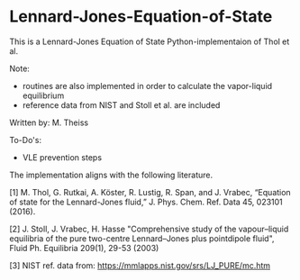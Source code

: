 # Lennard-Jones-Equation-of-State

This is a Lennard-Jones Equation of State Python-implementaion of Thol et al.

Note: 
  - routines are also implemented in order to calculate the vapor-liquid equilibrium 
  - reference data from NIST and Stoll et al. are included 

Written by: M. Theiss 

To-Do's:
  - VLE prevention steps

The implementation aligns with the following literature. 

[1] M. Thol, G. Rutkai, A. Köster, R. Lustig, R. Span, and J. Vrabec, “Equation of state for the Lennard-Jones fluid,” J. Phys. Chem. Ref. Data 45, 023101 (2016).

[2] J. Stoll, J. Vrabec, H. Hasse "Comprehensive study of the vapour–liquid equilibria of the pure two-centre Lennard–Jones plus pointdipole fluid", Fluid Ph. Equilibria 209(1), 29-53 (2003) 

[3] NIST ref. data from: https://mmlapps.nist.gov/srs/LJ_PURE/mc.htm

